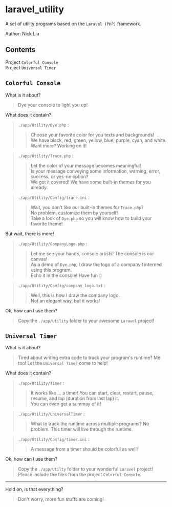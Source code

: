 # laravel_utility
A set of utility programs based on the `Laravel (PHP)` framework.  
  
Author: Nick Liu

## Contents
Project `Colorful Console`  
Project `Universal Timer`  

## `Colorful Console`
What is it about?
> Dye your console to light you up!

What does it contain?
> `./app/Utility/Dye.php` :  
>> Choose your favorite color for you texts and backgrounds!  
>> We have black, red, green, yellow, blue, purple, cyan, and white.  
>> Want more? Working on it!  
  
> `./app/Utility/Trace.php` :  
>> Let the color of your message becomes meaningful!  
>> Is your message conveying some information, warning, error, success, or yes-no option?  
>> We got it covered! We have some built-in themes for you already.  
  
> `./app/Utility/Config/trace.ini` :  
>> Wait, you don't like our built-in themes for `Trace.php`?  
>> No problem, customize them by yourself!  
>> Take a look of `Dye.php` so you will know how to build your favorite theme!  

But wait, there is more!
> `./app/Utility/CompanyLogo.php` :  
>> Let me see your hands, console artists! The console is our canvas!  
>> As a demo of `Dye.php`, I draw the logo of a company I interned using this program.  
>> Echo it in the console! Have fun :)
  
> `./app/Utility/Config/company_logo.txt` :  
>> Well, this is how I draw the company logo.  
>> Not an elegant way, but it works!  
  
Ok, how can I use them?  
> Copy the `./app/Utility` folder to your awesome `Laravel` project!  
  
## `Universal Timer`  
What is it about?  
> Tired about writing extra code to track your program's runtime? Me too! Let the `Universal Timer` come to help!  
  
What does it contain?  
> `./app/Utility/Timer` :  
>> It works like ... a timer! You can start, clear, restart, pause, resume, and lap (duration from last lap) it.  
>> You can even get a summay of it!  
  
> `./app/Utility/UniversalTimer` :  
>> What to track the runtime across multiple programs? No problem. This timer will live through the runtime.  
  
> `./app/Utility/Config/timer.ini` :  
>> A message from a timer should be colorful as well!  

Ok, how can I use them?
> Copy the `./app/Utilty` folder to your wonderful `Laravel` project!  
> Please include the files from the project `Colorful Console`.  
  
---
Hold on, is that everything?  
> Don't worry, more fun stuffs are coming!  
